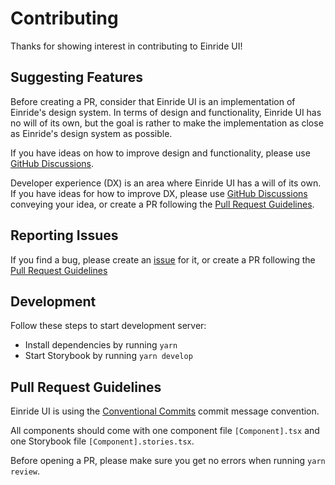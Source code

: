 # Contributing

Thanks for showing interest in contributing to Einride UI!

## Suggesting Features

Before creating a PR, consider that Einride UI is an implementation of Einride's design system. In
terms of design and functionality, Einride UI has no will of its own, but the goal is rather to make
the implementation as close as Einride's design system as possible.

If you have ideas on how to improve design and functionality, please use
[GitHub Discussions](https://github.com/einride/ui/discussions/categories/ideas).

Developer experience (DX) is an area where Einride UI has a will of its own. If you have ideas for
how to improve DX, please use
[GitHub Discussions](https://github.com/einride/ui/discussions/categories/ideas) conveying your
idea, or create a PR following the [Pull Request Guidelines](#pull-request-guidelines).

## Reporting Issues

If you find a bug, please create an [issue](https://github.com/einride/ui/issues) for it, or create
a PR following the [Pull Request Guidelines](#pull-request-guidelines)

## Development

Follow these steps to start development server:

- Install dependencies by running `yarn`
- Start Storybook by running `yarn develop`

## Pull Request Guidelines

Einride UI is using the [Conventional Commits](https://www.conventionalcommits.org/) commit message
convention.

All components should come with one component file `[Component].tsx` and one Storybook file
`[Component].stories.tsx`.

Before opening a PR, please make sure you get no errors when running `yarn review`.
